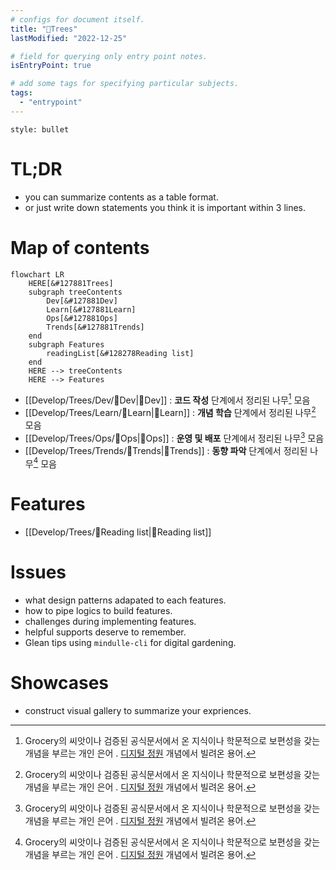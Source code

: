 ```yaml
---
# configs for document itself.
title: "🎉Trees"
lastModified: "2022-12-25"

# field for querying only entry point notes.
isEntryPoint: true

# add some tags for specifying particular subjects.
tags:
  - "entrypoint"
---
```

```toc
style: bullet
```

# TL;DR
- you can summarize contents as a table format.
- or just write down statements you think it is important within 3 lines.

# Map of contents
```mermaid
flowchart LR
	HERE[&#127881Trees]
	subgraph treeContents
		Dev[&#127881Dev]
		Learn[&#127881Learn]
		Ops[&#127881Ops]
		Trends[&#127881Trends]
	end
	subgraph Features
		readingList[&#128278Reading list]
	end
	HERE --> treeContents
	HERE --> Features
```
- [[Develop/Trees/Dev/🎉Dev|🎉Dev]] : __코드 작성__ 단계에서 정리된 나무[^나무] 모음
- [[Develop/Trees/Learn/🎉Learn|🎉Learn]] : **개념 학습** 단계에서 정리된  나무[^나무] 모음
- [[Develop/Trees/Ops/🎉Ops|🎉Ops]] : **운영 및 배포** 단계에서 정리된 나무[^나무] 모음
- [[Develop/Trees/Trends/🎉Trends|🎉Trends]] : **동향 파악** 단계에서 정리된 나무[^나무] 모음

# Features
- [[Develop/Trees/🔖Reading list|🔖Reading list]]

# Issues
- what design patterns adapated to each features.
- how to pipe logics to build features.
- challenges during implementing features.
- helpful supports deserve to remember.
- Glean tips using `mindulle-cli` for digital gardening.

# Showcases
- construct visual gallery to summarize your expriences.

[^나무]: Grocery의 씨앗이나 검증된 공식문서에서 온 지식이나 학문적으로 보편성을 갖는 개념을 부르는 개인 은어 . [디지털 정원](https://maggieappleton.com/garden-history) 개념에서 빌려온 용어.